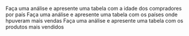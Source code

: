 Faça uma análise e apresente uma tabela com a idade dos compradores por país
Faça uma análise e apresente uma tabela com os países onde hpuveram mais vendas
Faça uma análise e apresente uma tabela com os produtos mais vendidos
